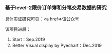 ### 基于level-2限价订单簿和分笔交易数据的研究

具体实证研究可见：<a href=>该公众号</a>

该项目进展：

1. Start：Sep.2019 
2. Better Visual display by Pyechart：Dec.2019 



